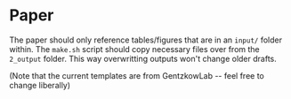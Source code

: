# Paper 

The paper should only reference tables/figures that are in an `input/` folder within. The `make.sh` script should copy necessary files over from the `2_output` folder. This way overwritting outputs won't change older drafts. 

(Note that the current templates are from GentzkowLab -- feel free to change liberally)